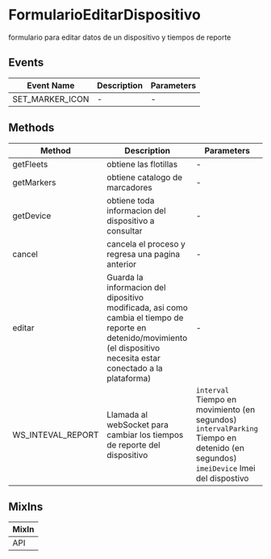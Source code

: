 # FormularioEditarDispositivo

formulario para editar datos de un dispositivo y tiempos de reporte

## Events

<!-- @vuese:FormularioEditarDispositivo:events:start -->
|Event Name|Description|Parameters|
|---|---|---|
|SET_MARKER_ICON|-|-|

<!-- @vuese:FormularioEditarDispositivo:events:end -->


## Methods

<!-- @vuese:FormularioEditarDispositivo:methods:start -->
|Method|Description|Parameters|
|---|---|---|
|getFleets|obtiene las flotillas|-|
|getMarkers|obtiene catalogo de marcadores|-|
|getDevice|obtiene toda informacion del dispositivo a consultar|-|
|cancel|cancela el proceso y regresa una pagina anterior|-|
|editar|Guarda la informacion del dipositivo modificada, asi como cambia el tiempo de reporte en detenido/movimiento (el dispositivo necesita estar conectado a la plataforma)|-|
|WS_INTEVAL_REPORT|Llamada al webSocket para cambiar los tiempos de reporte del dispositivo|`interval` Tiempo en movimiento (en segundos) `intervalParking` Tiempo en detenido (en segundos) `imeiDevice` Imei del dispostivo|

<!-- @vuese:FormularioEditarDispositivo:methods:end -->


## MixIns

<!-- @vuese:FormularioEditarDispositivo:mixIns:start -->
|MixIn|
|---|
|API|

<!-- @vuese:FormularioEditarDispositivo:mixIns:end -->


